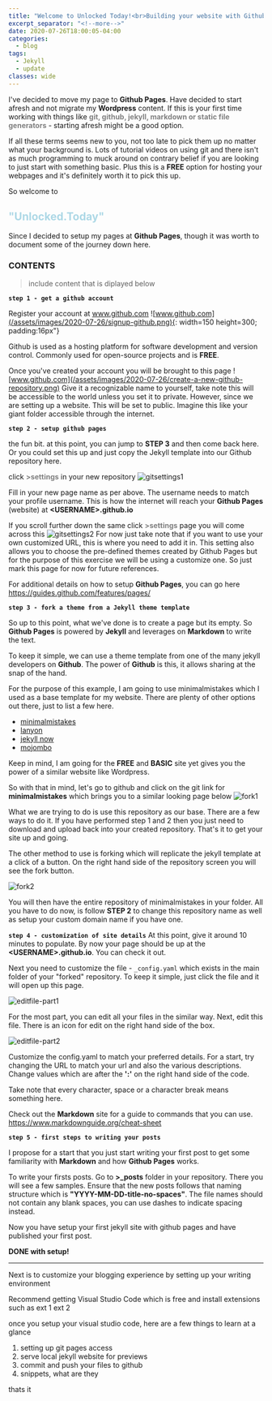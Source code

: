 ```yaml
---
title: "Welcome to Unlocked Today!<br>Building your website with Github Pages"
excerpt_separator: "<!--more-->"
date: 2020-07-26T18:00:05-04:00
categories:
  - blog
tags:
  - Jekyll
  - update
classes: wide
---
```


I've decided to move my page to **Github Pages**. Have decided to start afresh and not migrate my **Wordpress** content. If this is your first time working with things like <span style="color:grey">**git, github, jekyll, markdown or static file generators**</span> - starting afresh might be a good option.

If all these terms seems new to you, not too late to pick them up no matter what your background is. Lots of tutorial videos on using git and there isn't as much programming to muck around on contrary belief if you are looking to just start with something basic. Plus this is a **FREE** option for hosting your webpages and it's definitely worth it to pick this up.

So welcome to
## **<span style="color:lightblue">"Unlocked.Today"</span>**

Since I decided to setup my pages at **Github Pages**, though it was worth to document some of the journey down here.

### **CONTENTS**

>include content that is diplayed below

**`step 1 - get a github account`**

Register your account at
  www.github.com
![www.github.com](/assets/images/2020-07-26/signup-github.png){: width=150 height=300; padding:16px"}

Github is used as a hosting platform for software development and version control. Commonly used for open-source projects and is **FREE**.

Once you've created your account you will be brought to this page
![www.github.com](/assets/images/2020-07-26/create-a-new-github-repository.png)
Give it a recognizable name to yourself, take note this will be accessible to the world unless you set it to private. However, since we are setting up a website. This will be set to public. Imagine this like your giant folder accessible through the internet.

**`step 2 - setup github pages`**

the fun bit. at this point, you can jump to **STEP 3** and then come back here. Or you could set this up and just copy the Jekyll template into our Github repository here.

click <span style="color:grey">**>settings**</span> in your new repository
![gitsettings1](/assets/images/2020-07-26/github-pages-part1.png)

Fill in your new page name as per above. The username needs to match your profile username. This is how the internet will reach your **Github Pages** (website) at **\<USERNAME\>.github.io**

If you scroll further down the same click <span style="color:grey">**>settings**</span> page you will come across this
![gitsettings2](/assets/images/2020-07-26/github-pages-part2.png)
For now just take note that if you want to use your own customized URL, this is where you need to add it in. This setting also allows you to choose the pre-defined themes created by Github Pages but for the purpose of this exercise we will be using a customize one. So just mark this page for now for future references.

For additional details on how to setup **Github Pages**, you can go here
https://guides.github.com/features/pages/

**`step 3 - fork a theme from a Jekyll theme template`**

So up to this point, what we've done is to create a page but its empty.
So **Github Pages** is powered by **Jekyll** and leverages on **Markdown** to write the text.

To keep it simple, we can use a theme template from one of the many jekyll developers on **Github**. The power of **Github** is this, it allows sharing at the snap of the hand.

For the purpose of this example, I am going to use minimalmistakes which I used as a base template for my website. There are plenty of other options out there, just to list a few here.

- [minimalmistakes](https://github.com/mmistakes)
- [lanyon](https://github.com/poole/lanyon)
- [jekyll now](https://github.com/barryclark/jekyll-now)
- [mojombo](https://github.com/mojombo/mojombo.github.io)

Keep in mind, I am going for the **FREE** and **BASIC** site yet gives you the power of a similar website like Wordpress.

So with that in mind, let's go to github and click on the git link for **minimalmistakes** which brings you to a similar looking page below
![fork1](/assets/images/2020-07-26/fork-part2.png)

What we are trying to do is use this repository as our base. There are a few ways to do it. If you have performed step 1 and 2 then you just need to download and upload back into your created repository. That's it to get your site up and going.

The other method to use is forking which will replicate the jekyll template at a click of a button. On the right hand side of the repository screen you will see the fork button.

![fork2](/assets/images/2020-07-26/fork-part1.png)

You will then have the entire repository of minimalmistakes in your folder.
All you have to do now, is follow **STEP 2** to change this repository name as well as setup your custom domain name if you have one.

**`step 4 - customization of site details`**
At this point, give it around 10 minutes to populate. By now your page should be up at the **\<USERNAME\>.github.io**. You can check it out.

Next you need to customize the file - `_config.yaml` which exists in the main folder of your "forked" repository. To keep it simple, just click the file and it will open up this page.

![editfile-part1](/assets/images/2020-07-26/config-yml-part1.png)

For the most part, you can edit all your files in the similar way.
Next, edit this file. There is an icon for edit on the right hand side of the box.

![editfile-part2](/assets/images/2020-07-26/config-yml-part2.png)

Customize the config.yaml to match your preferred details. For a start, try changing the URL to match your url and also the various descriptions. Change values which are after the **':'** on the right hand side of the code.

Take note that every character, space or a character break means something here.

Check out the **Markdown** site for a guide to commands that you can use.
https://www.markdownguide.org/cheat-sheet

**`step 5 - first steps to writing your posts`**

I propose for a start that you just start writing your first post to get some familiarity with **Markdown** and how **Github Pages** works.

To write your firsts posts. Go to **>_posts** folder in your repository.
There you will see a few samples. Ensure that the new posts follows that naming structure which is **"YYYY-MM-DD-title-no-spaces"**. The file names should not contain any blank spaces, you can use dashes to indicate spacing instead.

Now you have setup your first jekyll site with github pages and have published your first post.

**DONE with setup!**

---
Next is to customize your blogging experience by setting up your writing environment

Recommend getting Visual Studio Code which is free and install extensions such as
ext 1
ext 2

once you setup your visual studio code, here are a few things to learn at a glance

1. setting up git pages access
2. serve local jekyll website for previews
3. commit and push your files to github
4. snippets, what are they

thats it
